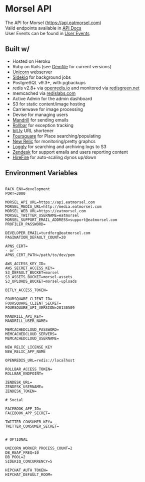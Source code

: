 Morsel API
==========

The API for Morsel (https://api.eatmorsel.com) <br />
Valid endpoints available in [API Docs](doc/API-Docs.md) <br />
User Events can be found in [User Events](doc/User-Events.md) <br />

## Built w/
* Hosted on Heroku
* Ruby on Rails (see [Gemfile](Gemfile) for current versions)
* [Unicorn](unicorn.bogomips.org) webserver
* [Sidekiq](https://github.com/mperham/sidekiq) for background jobs
* PostgreSQL v9.3+, with pgbackups
* redis v2.8+ via [openredis.io](openredis.io) and monitored via [redisgreen.net](redisgreen.net)
* memcached via [redislabs.com](redislabs.com)
* Active Admin for the admin dashboard
* S3 for static content/image hosting
* Carrierwave for image processing
* Devise for managing users
* [Mandrill](mandrillapp.com) for sending emails
* [Rollbar](https://rollbar.com) for exception tracking
* [bit.ly](bit.ly) URL shortener
* [Foursquare](foursquare.com) for Place searching/populating
* [New Relic](newrelic.com) for monitoring/pretty graphcs
* [Loggly](loggly.com) for searching and archiving logs to S3
* [Zendesk](zendesk.com) for support emails and users reporting content
* [HireFire](hirefire.io) for auto-scaling dynos up/down

## Environment Variables

```

RACK_ENV=development
PORT=3000

MORSEL_API_URL=https://api.eatmorsel.com
MORSEL_MEDIA_URL=http://media.eatmorsel.com
MORSEL_WEB_URL=https://eatmorsel.com
MORSEL_TWITTER_USERNAME=eatmorsel
MORSEL_SUPPORT_EMAIL_ADDRESS=support@eatmorsel.com
PROFILER_PASSWORD=

DEVELOPER_EMAIL=turdferg@eatmorsel.com
PAGINATION_DEFAULT_COUNT=20

APNS_CERT=
- or -
APNS_CERT_PATH=/path/to/dev/pem

AWS_ACCESS_KEY_ID=
AWS_SECRET_ACCESS_KEY=
S3_DEFAULT_BUCKET=morsel
S3_ASSETS_BUCKET=morsel-assets
S3_UPLOADS_BUCKET=morsel-uploads

BITLY_ACCESS_TOKEN=

FOURSQUARE_CLIENT_ID=
FOURSQUARE_CLIENT_SECRET=
FOURSQUARE_API_VERSION=20130509

MANDRILL_API_KEY=
MANDRILL_USER_NAME=

MEMCACHEDCLOUD_PASSWORD=
MEMCACHEDCLOUD_SERVERS=
MEMCACHEDCLOUD_USERNAME=

NEW_RELIC_LICENSE_KEY
NEW_RELIC_APP_NAME

OPENREDIS_URL=redis://localhost

ROLLBAR_ACCESS_TOKEN=
ROLLBAR_ENDPOINT=

ZENDESK_URL=
ZENDESK_USERNAME=
ZENDESK_TOKEN=

# Social

FACEBOOK_APP_ID=
FACEBOOK_APP_SECRET=

TWITTER_CONSUMER_KEY=
TWITTER_CONSUMER_SECRET=


# OPTIONAL

UNICORN_WORKER_PROCESS_COUNT=2
DB_REAP_FREQ=10
DB_POOL=2
SIDEKIQ_CONCURRENCY=5

HIPCHAT_AUTH_TOKEN=
HIPCHAT_DEFAULT_ROOM=

```
